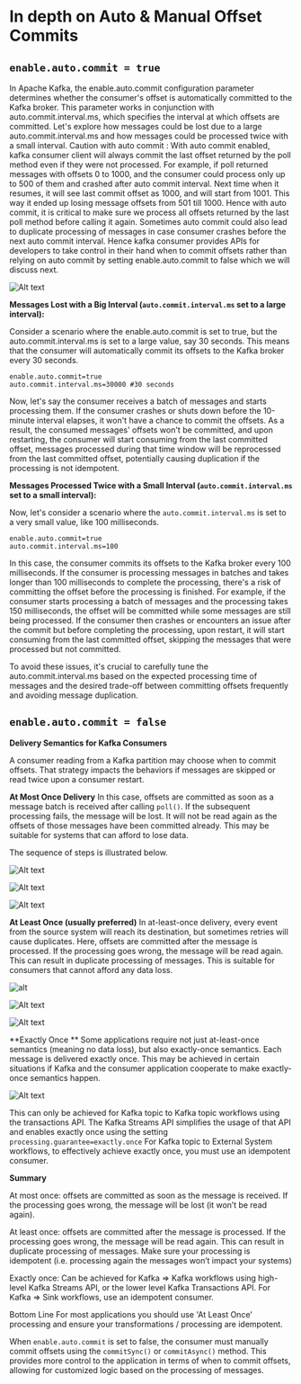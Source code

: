# In depth on Auto & Manual Offset Commits

## **```enable.auto.commit = true```**

In Apache Kafka, the enable.auto.commit configuration parameter determines whether the consumer's offset is automatically committed to the Kafka broker. This parameter works in conjunction with auto.commit.interval.ms, which specifies the interval at which offsets are committed. Let's explore how messages could be lost due to a large auto.commit.interval.ms and how messages could be processed twice with a small interval. Caution with auto commit : With auto commit enabled, kafka consumer client will always commit the last offset returned by the poll method even if they were not processed. For example, if poll returned messages with offsets 0 to 1000, and the consumer could process only up to 500 of them and crashed after auto commit interval. Next time when it resumes, it will see last commit offset as 1000, and will start from 1001. This way it ended up losing message offsets from 501 till 1000. Hence with auto commit, it is critical to make sure we process all offsets returned by the last poll method before calling it again. Sometimes auto commit could also lead to duplicate processing of messages in case consumer crashes before the next auto commit interval. Hence kafka consumer provides APIs for developers to take control in their hand when to commit offsets rather than relying on auto commit by setting enable.auto.commit to false which we will discuss next.

![Alt text](image.png)

**Messages Lost with a Big Interval (```auto.commit.interval.ms``` set to a large interval):**

Consider a scenario where the enable.auto.commit is set to true, but the auto.commit.interval.ms is set to a large value, say 30 seconds. This means that the consumer will automatically commit its offsets to the Kafka broker every 30 seconds.

    enable.auto.commit=true
    auto.commit.interval.ms=30000 #30 seconds

Now, let's say the consumer receives a batch of messages and starts processing them. If the consumer crashes or shuts down before the 10-minute interval elapses, it won't have a chance to commit the offsets. As a result, the consumed messages' offsets won't be committed, and upon restarting, the consumer will start consuming from the last committed offset, messages processed during that time window will be reprocessed from the last committed offset, potentially causing duplication if the processing is not idempotent.

**Messages Processed Twice with a Small Interval (```auto.commit.interval.ms``` set to a small interval):**

Now, let's consider a scenario where the ```auto.commit.interval.ms``` is set to a very small value, like 100 milliseconds.

    enable.auto.commit=true
    auto.commit.interval.ms=100

In this case, the consumer commits its offsets to the Kafka broker every 100 milliseconds. If the consumer is processing messages in batches and takes longer than 100 milliseconds to complete the processing, there's a risk of committing the offset before the processing is finished. For example, if the consumer starts processing a batch of messages and the processing takes 150 milliseconds, the offset will be committed while some messages are still being processed. If the consumer then crashes or encounters an issue after the commit but before completing the processing, upon restart, it will start consuming from the last committed offset, skipping the messages that were processed but not committed.

To avoid these issues, it's crucial to carefully tune the auto.commit.interval.ms based on the expected processing time of messages and the desired trade-off between committing offsets frequently and avoiding message duplication.

## **```enable.auto.commit = false```**
**Delivery Semantics for Kafka Consumers**

A consumer reading from a Kafka partition may choose when to commit offsets. That strategy impacts the behaviors if messages are skipped or read twice upon a consumer restart.

**At Most Once Delivery**
In this case, offsets are committed as soon as a message batch is received after calling ```poll()```. If the subsequent processing fails, the message will be lost. It will not be read again as the offsets of those messages have been committed already. This may be suitable for systems that can afford to lose data.

The sequence of steps is illustrated below.

![Alt text](image-1.png)

![Alt text](image-3.png)

![Alt text](image-6.png)

**At Least Once (usually preferred)**
In at-least-once delivery, every event from the source system will reach its destination, but sometimes retries will cause duplicates. Here, offsets are committed after the message is processed. If the processing goes wrong, the message will be read again. This can result in duplicate processing of messages. This is suitable for consumers that cannot afford any data loss.

![alt](image-2.png)

![Alt text](image-4.png)

![Alt text](image-5.png)

**Exactly Once **
Some applications require not just at-least-once semantics (meaning no data loss), but also exactly-once semantics. Each message is delivered exactly once. This may be achieved in certain situations if Kafka and the consumer application cooperate to make exactly-once semantics happen.

![Alt text](image-7.png)

This can only be achieved for Kafka topic to Kafka topic workflows using the transactions API. The Kafka Streams API simplifies the usage of that API and enables exactly once using the setting ```processing.guarantee=exactly.once```
For Kafka topic to External System workflows, to effectively achieve exactly once, you must use an idempotent consumer.

**Summary**

At most once: offsets are committed as soon as the message is received. If the processing goes wrong, the message will be lost (it won’t be read again).

At least once: offsets are committed after the message is processed. If the processing goes wrong, the message will be read again. This can result in duplicate processing of messages. Make sure your processing is idempotent (i.e. processing again the messages won’t impact your systems)

Exactly once: Can be achieved for Kafka => Kafka workflows using high-level Kafka Streams API, or the lower level Kafka Transactions API. For Kafka => Sink workflows, use an idempotent consumer.

Bottom Line
For most applications you should use 'At Least Once' processing and ensure your transformations / processing are idempotent.

When ```enable.auto.commit``` is set to false, the consumer must manually commit offsets using the ```commitSync()``` or ```commitAsync()``` method. This provides more control to the application in terms of when to commit offsets, allowing for customized logic based on the processing of messages.